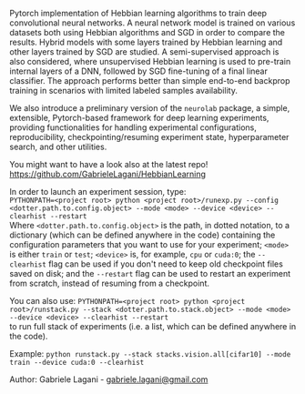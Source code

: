 Pytorch implementation of Hebbian learning algorithms to train
deep convolutional neural networks.
A neural network model is trained on various datasets both using 
Hebbian algorithms and SGD in order to compare the results.
Hybrid models with some layers trained by Hebbian learning and other 
layers trained by SGD are studied.
A semi-supervised approach is also considered, where unsupervised
Hebbian learning is used to pre-train internal layers of a DNN, 
followed by SGD fine-tuning of a final linear classifier. The approach
performs better than simple end-to-end backprop training in scenarios 
with limited labeled samples availability.

We also introduce a preliminary version of the `neurolab` package, a
simple, extensible, Pytorch-based framework for deep learning 
experiments, providing functionalities for handling experimental 
configurations, reproducibility, checkpointing/resuming experiment state, 
hyperparameter search, and other utilities.

You might want to have a look also at the latest repo! https://github.com/GabrieleLagani/HebbianLearning

In order to launch an experiment session, type:  
`PYTHONPATH=<project root> python <project root>/runexp.py --config <dotter.path.to.config.object> --mode <mode> --device <device> --clearhist --restart`  
Where `<dotter.path.to.config.object>` is the path, in dotted notation,
to a dictionary (which can be defined anywhere in the code) containing
the configuration parameters that you want to use for your experiment;
`<mode>` is either `train` or `test`; `<device>` is, for example, `cpu`
or `cuda:0`; the `--clearhist` flag can be used if you don't need
to keep old checkpoint files saved on disk; and the `--restart` flag 
can be used to restart an experiment from scratch, instead of resuming 
from a checkpoint.

You can also use:
`PYTHONPATH=<project root> python <project root>/runstack.py --stack <dotter.path.to.stack.object> --mode <mode> --device <device> --clearhist --restart`  
to run full stack of experiments (i.e. a list, which can be defined anywhere in the code).

Example:
`python runstack.py --stack stacks.vision.all[cifar10] --mode train --device cuda:0 --clearhist`


Author: Gabriele Lagani - gabriele.lagani@gmail.com

